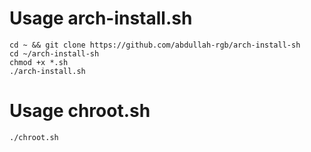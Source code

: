 # Usage arch-install.sh

```shell
cd ~ && git clone https://github.com/abdullah-rgb/arch-install-sh
cd ~/arch-install-sh
chmod +x *.sh
./arch-install.sh
```

# Usage chroot.sh

```shell
./chroot.sh
```
